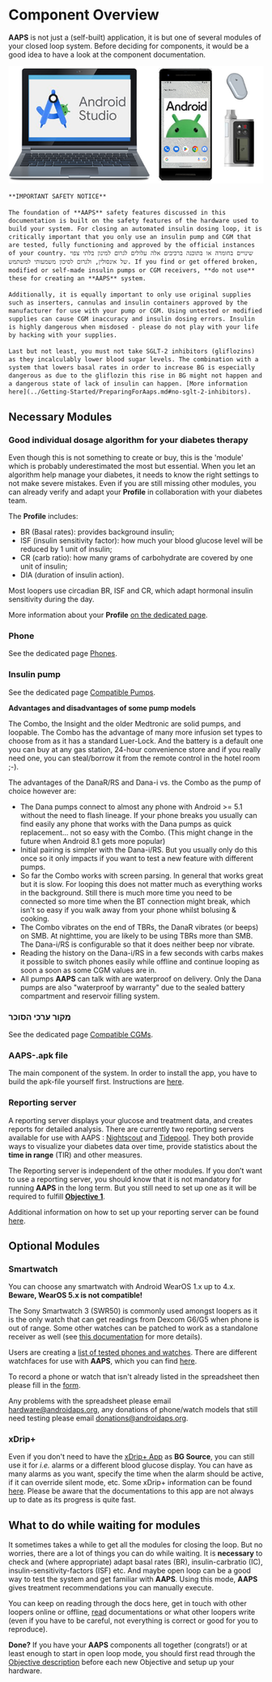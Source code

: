 # Component Overview

**AAPS** is not just a (self-built) application, it is but one of several modules of your closed loop system. Before deciding for components, it would be a good idea to have a look at the component documentation.

![Components overview](../images/modules.png)

```{note}
**IMPORTANT SAFETY NOTICE**

The foundation of **AAPS** safety features discussed in this documentation is built on the safety features of the hardware used to build your system. For closing an automated insulin dosing loop, it is critically important that you only use an insulin pump and CGM that are tested, fully functioning and approved by the official instances of your country. שינויים בחומרה או בתוכנה ברכיבים אלה עלולים לגרום למינון בלתי צפוי של אינסולין, ולגרום לסיכון משמעותי למשתמש. If you find or get offered broken, modified or self-made insulin pumps or CGM receivers, **do not use** these for creating an **AAPS** system.

Additionally, it is equally important to only use original supplies such as inserters, cannulas and insulin containers approved by the manufacturer for use with your pump or CGM. Using untested or modified supplies can cause CGM inaccuracy and insulin dosing errors. Insulin is highly dangerous when misdosed - please do not play with your life by hacking with your supplies.

Last but not least, you must not take SGLT-2 inhibitors (gliflozins) as they incalculably lower blood sugar levels. The combination with a system that lowers basal rates in order to increase BG is especially dangerous as due to the gliflozin this rise in BG might not happen and a dangerous state of lack of insulin can happen. [More information here](../Getting-Started/PreparingForAaps.md#no-sglt-2-inhibitors).
```

## Necessary Modules

### Good individual dosage algorithm for your diabetes therapy

Even though this is not something to create or buy, this is the 'module' which is probably underestimated the most but essential. When you let an algorithm help manage your diabetes, it needs to know the right settings to not make severe mistakes. Even if you are still missing other modules, you can already verify and adapt your **Profile** in collaboration with your diabetes team.

The **Profile** includes:

- BR (Basal rates): provides background insulin;
- ISF (insulin sensitivity factor): how much your blood glucose level will be reduced by 1 unit of insulin;
- CR (carb ratio): how many grams of carbohydrate are covered by one unit of insulin;
- DIA (duration of insulin action).

Most loopers use circadian BR, ISF and CR, which adapt hormonal insulin sensitivity during the day.

More information about your **Profile** [on the dedicated page](../SettingUpAaps/YourAapsProfile.md).

### Phone

See the dedicated page [Phones](../Getting-Started/Phones.md).

### Insulin pump

See the dedicated page [Compatible Pumps](../Getting-Started/CompatiblePumps.md).

**Advantages and disadvantages of some pump models**

The Combo, the Insight and the older Medtronic are solid pumps, and loopable. The Combo has the advantage of many more infusion set types to choose from as it has a standard Luer-Lock. And the battery is a default one you can buy at any gas station, 24-hour convenience store and if you really need one, you can steal/borrow it from the remote control in the hotel room ;-).

The advantages of the DanaR/RS and Dana-i vs. the Combo as the pump of choice however are:

- The Dana pumps connect to almost any phone with Android >= 5.1 without the need to flash lineage. If your phone breaks you usually can find easily any phone that works with the Dana pumps as quick replacement... not so easy with the Combo. (This might change in the future when Android 8.1 gets more popular)
- Initial pairing is simpler with the Dana-i/RS. But you usually only do this once so it only impacts if you want to test a new feature with different pumps.
- So far the Combo works with screen parsing. In general that works great but it is slow. For looping this does not matter much as everything works in the background. Still there is much more time you need to be connected so more time when the BT connection might break, which isn't so easy if you walk away from your phone whilst bolusing & cooking.
- The Combo vibrates on the end of TBRs, the DanaR vibrates (or beeps) on SMB. At nighttime, you are likely to be using TBRs more than SMB.  The Dana-i/RS is configurable so that it does neither beep nor vibrate.
- Reading the history on the Dana-i/RS in a few seconds with carbs makes it possible to switch phones easily while offline and continue looping as soon a soon as some CGM values are in.
- All pumps **AAPS** can talk with are waterproof on delivery. Only the Dana pumps are also "waterproof by warranty" due to the sealed battery compartment and reservoir filling system.

### מקור ערכי הסוכר

See the dedicated page [Compatible CGMs](../Getting-Started/CompatiblesCgms.md).

### **AAPS**-.apk file

The main component of the system. In order to install the app, you have to build the apk-file yourself first. Instructions are [here](../SettingUpAaps/BuildingAaps.md).

### Reporting server

A reporting server displays your glucose and treatment data, and creates reports for detailed analysis. There are currently two reporting servers available for use with AAPS : [Nightscout](../SettingUpAaps/SettingUpTheReportingServer.md#nightscout) and [Tidepool](../SettingUpAaps/SettingUpTheReportingServer.md#tidepool). They both provide ways to visualize your diabetes data over time, provide statistics about the **time in range** (TIR) and other measures.

The Reporting server is independent of the other modules. If you don’t want to use a reporting server, you should know that it is not mandatory for running **AAPS** in the long term. But you still need to set up one as it will be required to fulfill [**Objective 1**](../SettingUpAaps/CompletingTheObjectives.md#objective-1-setting-up-visualization-and-monitoring-analyzing-basals-and-ratios).

Additional information on how to set up your reporting server can be found [here](../SettingUpAaps/SettingUpTheReportingServer.md).

## Optional Modules

### Smartwatch

You can choose any smartwatch with Android WearOS 1.x up to 4.x. **Beware, WearOS 5.x is not compatible!**

The Sony Smartwatch 3 (SWR50) is commonly used amongst loopers as it is the only watch that can get readings from Dexcom G6/G5 when phone is out of range. Some other watches can be patched to work as a standalone receiver as well (see [this documentation](https://github.com/NightscoutFoundation/xDrip/wiki/Patching-Android-Wear-devices-for-use-with-the-G5) for more details).

Users are creating a [list of tested phones and watches](https://docs.google.com/spreadsheets/d/1gZAsN6f0gv6tkgy9EBsYl0BQNhna0RDqA9QGycAqCQc/edit?usp=sharing). There are different watchfaces for use with **AAPS**, which you can find [here](../UsefulLinks/WearOsSmartwatch.md).

To record a phone or watch that isn't already listed in the spreadsheet then please fill in the [form](https://docs.google.com/forms/d/e/1FAIpQLScvmuqLTZ7MizuFBoTyVCZXuDb__jnQawEvMYtnnT9RGY6QUw/viewform).

Any problems with the spreadsheet please email [hardware@androidaps.org](mailto:hardware@androidaps.org), any donations of phone/watch models that still need testing please email [donations@androidaps.org](mailto:donations@androidaps.org).

### xDrip+

Even if you don't need to have the [xDrip+ App](https://xdrip.readthedocs.io/en/latest/) as **BG Source**, you can still use it for _i.e._ alarms or a different blood glucose display. You can have as many alarms as you want, specify the time when the alarm should be active, if it can override silent mode, etc. Some xDrip+ information can be found [here](../CompatibleCgms/xDrip.md). Please be aware that the documentations to this app are not always up to date as its progress is quite fast.

## What to do while waiting for modules

It sometimes takes a while to get all the modules for closing the loop. But no worries, there are a lot of things you can do while waiting. It is **necessary** to check and (where appropriate) adapt basal rates (BR), insulin-carbratio (IC), insulin-sensitivity-factors (ISF) etc. And maybe open loop can be a good way to test the system and get familiar with **AAPS**. Using this mode, **AAPS** gives treatment recommendations you can manually execute.

You can keep on reading through the docs here, get in touch with other loopers online or offline, [read](../Where-To-Go-For-Help/Background-reading.md) documentations or what other loopers write (even if you have to be careful, not everything is correct or good for you to reproduce).

**Done?** If you have your **AAPS** components all together (congrats!) or at least enough to start in open loop mode, you should first read through the [Objective description](../SettingUpAaps/CompletingTheObjectives.md) before each new Objective and setup up your hardware.
